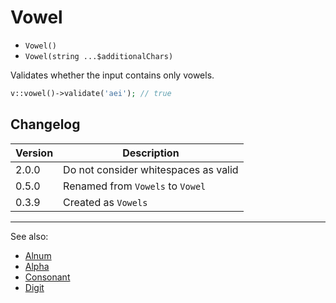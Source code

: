 # Vowel

- `Vowel()`
- `Vowel(string ...$additionalChars)`

Validates whether the input contains only vowels.

```php
v::vowel()->validate('aei'); // true
```

## Changelog

Version | Description
--------|-------------
  2.0.0 | Do not consider whitespaces as valid
  0.5.0 | Renamed from `Vowels` to `Vowel`
  0.3.9 | Created as `Vowels`

***
See also:

- [Alnum](Alnum.md)
- [Alpha](Alpha.md)
- [Consonant](Consonant.md)
- [Digit](Digit.md)
